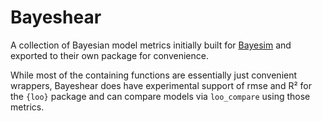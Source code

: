 # Bayeshear

A collection of Bayesian model metrics initially built for [Bayesim](https://github.com/sims1253/bayesim) and exported to their own package for convenience.

While most of the containing functions are essentially just convenient wrappers, Bayeshear does have experimental support of rmse and R² for the `{loo}` package and can compare models via `loo_compare` using those metrics.
